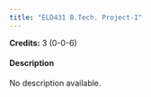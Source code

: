 ```yaml
---
title: "ELD431 B.Tech. Project-I"
---
```

**Credits:** 3 (0-0-6)

#### Description
No description available.